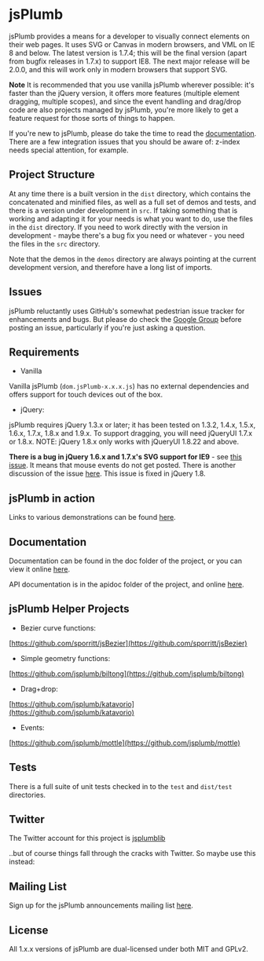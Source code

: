 # jsPlumb
jsPlumb provides a means for a developer to visually connect elements on their web pages. It uses SVG or 
Canvas in modern browsers, and VML on IE 8 and below. The latest version is 1.7.4; this will be the final version 
(apart from bugfix releases in 1.7.x) to support IE8. The next major release will be 2.0.0, and this will work only
 in modern browsers that support SVG. 

**Note** It is recommended that you use vanilla jsPlumb wherever possible: it's faster than the jQuery version, it offers 
more features (multiple element dragging, multiple scopes), and since the event handling and drag/drop code are also projects 
managed by jsPlumb, you're more likely to get a feature request for those sorts of things to happen.

If you're new to jsPlumb, please do take the time to read the [documentation](http://jsplumb.org/doc). 
There are a few integration issues that you should be aware of: z-index needs special attention, for example.

## Project Structure
At any time there is a built version in the `dist` directory, which contains the concatenated and minified files, as well as a full set of demos and tests, and there is a version under development in `src`.  If taking something that is working and adapting it for your needs is what you want to do, use the files in the `dist` directory.  If you need to work directly with the version in development - maybe there's a bug fix you need or whatever - you need the files in the `src` directory.

Note that the demos in the `demos` directory are always pointing at the current development version, and therefore have a long list of imports.  

## Issues
jsPlumb reluctantly uses GitHub's somewhat pedestrian issue tracker for enhancements and bugs.  But please do check the [Google Group](https://groups.google.com/forum/?fromgroups#!forum/jsplumb) before posting an issue, particularly if you're just asking a question.

## Requirements
- Vanilla

Vanilla jsPlumb (`dom.jsPlumb-x.x.x.js`) has no external dependencies and offers support for touch devices out of the box. 
- jQuery:

jsPlumb requires jQuery 1.3.x or later; it has been tested on 1.3.2, 1.4.x, 1.5.x, 1.6.x, 1.7.x, 1.8.x and 1.9.x. To support dragging, you will need jQueryUI 1.7.x or 1.8.x. NOTE: jQuery 1.8.x only works with jQueryUI 1.8.22 and above.

__There is a bug in jQuery 1.6.x and 1.7.x's SVG support for IE9__ - see [this issue](http://bugs.jquery.com/ticket/10832). It means that mouse events do not get posted. There is another discussion of the issue [here](http://forum.jquery.com/topic/1.7.4-broke-svg-hover-events).
This issue is fixed in jQuery 1.8.


## jsPlumb in action
Links to various demonstrations can be found [here](http://jsplumb.org).

## Documentation
Documentation can be found in the doc folder of the project, or you can view it online [here](http://jsplumb.org/doc).

API documentation is in the apidoc folder of the project, and online [here](http://jsplumb.org/apidocs/).

## jsPlumb Helper Projects

- Bezier curve functions:

[https://github.com/sporritt/jsBezier](https://github.com/sporritt/jsBezier)

- Simple geometry functions:

[https://github.com/jsplumb/biltong](https://github.com/jsplumb/biltong)

- Drag+drop:

[https://github.com/jsplumb/katavorio](https://github.com/jsplumb/katavorio)

- Events:

[https://github.com/jsplumb/mottle](https://github.com/jsplumb/mottle)

## Tests
There is a full suite of unit tests checked in to the `test` and `dist/test` directories.

## Twitter
The Twitter account for this project is [jsplumblib](http://twitter.com/jsplumblib)

..but of course things fall through the cracks with Twitter. So maybe use this instead:

## Mailing List
Sign up for the jsPlumb announcements mailing list [here](http://eepurl.com/bMuD9).

## License
All 1.x.x versions of jsPlumb are dual-licensed under both MIT and GPLv2. 
